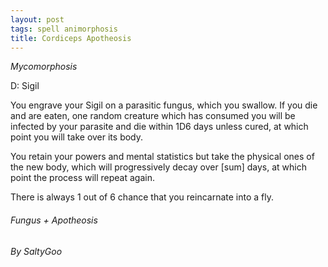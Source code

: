 ```yaml
---
layout: post
tags: spell animorphosis
title: Cordiceps Apotheosis
---
```


*Mycomorphosis*

D: Sigil

You engrave your Sigil on a parasitic fungus, which you swallow. If you die and are eaten, one random creature which has consumed you will be infected by your parasite and die within 1D6 days unless cured, at which point you will take over its body.

You retain your powers and mental statistics but take the physical ones of the new body, which will progressively decay over [sum] days, at which point the process will repeat again.

There is always 1 out of 6 chance that you reincarnate into a fly.

###### Fungus + Apotheosis
###### By SaltyGoo

